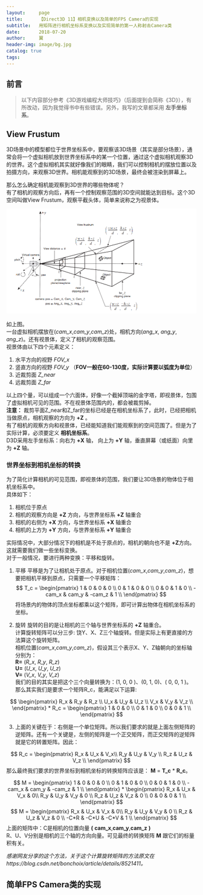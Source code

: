 ```yaml
---
layout:     page
title:      【Direct3D 11】相机变换以及简单的FPS Camera的实现
subtitle:   用矩阵进行相机坐标系变换以及实现简单的第一人称射击Camera类
date:       2018-07-20
author:     翼
header-img: image/bg.jpg
catalog: true
tags:
---
```

## 前言

>以下内容部分参考《3D游戏编程大师技巧》（后面提到会简称《3D》），有所改动，因为我觉得书中有些错误。另外，我写的文章都采用 **左手坐标系**。

## View Frustum
3D场景中的模型都位于世界坐标系中，要观察该3D场景（其实是部分场景），通常会将一个虚拟相机放到世界坐标系中的某一个位置，通过这个虚拟相机观察3D的世界。这个虚拟相机其实就好像我们的眼睛，我们可以控制相机的摆放位置以及拍摄方向，来观察3D世界。相机能观察到的3D场景，最终会被渲染到屏幕上。  

那么怎么确定相机能观察到3D世界的哪些物体呢？  
有了相机的观察方向后，再有一个控制观察范围的3D空间就能达到目标。这个3D空间叫做View Frustum，观察平截头体，简单来说称之为视景体。  

![view frustum](https://raw.githubusercontent.com/ttyrion/ttyrion.github.io/master/image/direct3d/camera/view_frustum.png)  

如上图。  
一台虚拟相机摆放在(*cam_x*,*cam_y*,*cam_z*)处，相机方向(*ang_x*, *ang_y*, *ang_z*)。还有视景体，定义了相机的观察范围。  
视景体由以下四个元素定义：  
1. 水平方向的视野 *FOV_x*
1. 竖直方向的视野 *FOV_y* （**FOV一般在60-130度，实际计算要以弧度为单位**）
1. 近裁剪面 *Z_near*
1. 远裁剪面 *Z_far*  

以上四个量，可以组成一个六面体，好像一个截掉顶端的金字塔，即视景体，包围了虚拟相机可见的范围。不在视景体范围内的，都会被裁剪掉。   
**注意：** 裁剪平面Z_near和Z_far的坐标已经是在相机坐标系了，此时，已经把相机当做原点，相机观察的方向为 **+Z** 。  
有了相机的观察方向和视景体，已经能知道我们能观察到的空间范围了。但是为了实际计算，必须要定义 **相机坐标系**。  
D3D采用左手坐标系：向右为 **+X** 轴， 向上为 **+Y** 轴，垂直屏幕（或纸面）向里为 **+Z** 轴。  

### 世界坐标到相机坐标的转换
为了简化计算相机的可见范围，即视景体的范围，我们要让3D场景的物体位于相机坐标系中。  
具体如下：  
1. 相机位于原点
1. 相机的观察方向是 **+Z** 方向，与世界坐标系 **+Z** 轴重合
1. 相机的右侧为 **+X** 方向，与世界坐标系 **+X** 轴重合
1. 相机的上方为 **+Y** 方向，与世界坐标系 **+Y** 轴重合

实际情况中，大部分情况下的相机是不处于原点的，相机的朝向也不是 **+Z**方向。这就需要我们做一些坐标变换。  
对于一般情况，要进行两种变换：平移和旋转。  
1. 平移
平移是为了让相机处于原点。对于相机位置(*cam_x*,*cam_y*,*cam_z*)，想要把相机平移到原点，只需要一个平移矩阵：  
$$ T_c =
\begin{pmatrix}
	1 & 0 & 0 & 0 \\
	0 & 1 & 0 & 0 \\
	0 & 0 & 1 & 0 \\
  -cam_x & cam_y & -cam_z & 1 \\
\end{pmatrix}
$$
将场景内的物体的顶点坐标都乘以这个矩阵，即可计算出物体在相机坐标系的坐标。  

1. 旋转
旋转的目的是让相机的三个轴与世界坐标系的 **+Z** 轴重合。  
计算旋转矩阵可以分三步: 饶Y、X、Z三个轴旋转。但是实际上有更直接的方法算这个旋转矩阵。  
相机位置(*cam_x*,*cam_y*,*cam_z*)，假设其三个表示X、Y、Z轴朝向的坐标轴分别为：  
**R=** (*R_x*, *R_y*, *R_z*)  
**U=** (*U_x*, *U_y*, *U_z*)  
**V=** (*V_x*, *V_y*, *V_z*)  
我们的目的其实是把这个三个向量转换为：(1, 0, 0 )、(0, 1, 0)、( 0, 0, 1 )。  
那么其实我们是要求一个矩阵R_c，能满足以下运算:  

$$
\begin{pmatrix}
	R_x & R_y & R_z \\
	U_x & U_y & U_z \\
	V_x & V_y & V_z \\
\end{pmatrix}
*
R_c =
\begin{pmatrix}
	1 & 0 & 0 \\
	0 & 1 & 0 \\
	0 & 0 & 1 \\
\end{pmatrix}
$$

3. 上面的关键在于：右侧是一个单位矩阵。所以我们要求的就是上面左侧矩阵的逆矩阵。还有一个关键是，左侧的矩阵是一个正交矩阵，而正交矩阵的逆矩阵就是它的转置矩阵。因此：  

$$
R_c =
\begin{pmatrix}
	R_x & U_x & V_x\\
	R_y & U_y & V_y \\
	R_z & U_z & V_z \\
\end{pmatrix}
$$
那么最终我们要求的世界坐标到相机坐标的转换矩阵应该是： **M** = **T_c** * **R_c**。  

$$
M =
\begin{pmatrix}
	1 & 0 & 0 & 0 \\
	0 & 1 & 0 & 0 \\
	0 & 0 & 1 & 0 \\
  -cam_x & cam_y & -cam_z & 1 \\
\end{pmatrix}
*
\begin{pmatrix}
	R_x & U_x & V_x & 0\\
	R_y & U_y & V_y & 0 \\
	R_z & U_z & V_z & 0 \\
  0 & 0 & 0 & 1 \\
\end{pmatrix}
$$
$$
M =
\begin{pmatrix}
	R_x & U_x & V_x & 0\\
	R_y & U_y & V_y & 0 \\
	R_z & U_z & V_z & 0 \\
  -C*R & -C*U & -C*V & 1 \\
\end{pmatrix}
$$
上面的矩阵中：C是相机的位置向量 **(** **cam_x**,**cam_y**,**cam_z** **)**  
R、U、V分别是相机的三个轴的方向向量。可见最终的转换矩阵 **M** 跟它们的标量积有关。  

*感谢网友分享的这个方法，关于这个计算旋转矩阵的方法原文在https://blog.csdn.net/bonchoix/article/details/8521411。*

## 简单FPS Camera类的实现
